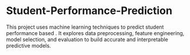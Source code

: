 # Student-Performance-Prediction
This project uses machine learning techniques to predict student performance based . It explores data preprocessing, feature engineering, model selection, and evaluation to build accurate and interpretable predictive models.
